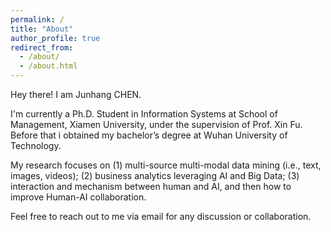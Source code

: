 ```yaml
---
permalink: /
title: "About"
author_profile: true
redirect_from: 
  - /about/
  - /about.html
---
```

Hey there! I am Junhang CHEN.

I'm currently a Ph.D. Student in Information Systems at School of Management, Xiamen University, under the supervision of Prof. Xin Fu. Before that i obtained my bachelor’s degree at Wuhan University of Technology.

My research focuses on (1) multi-source multi-modal data mining (i.e., text, images, videos); (2) business analytics leveraging AI and Big Data; (3) interaction and mechanism between human and AI, and then how to improve Human-AI collaboration.

Feel free to reach out to me via email for any discussion or collaboration.